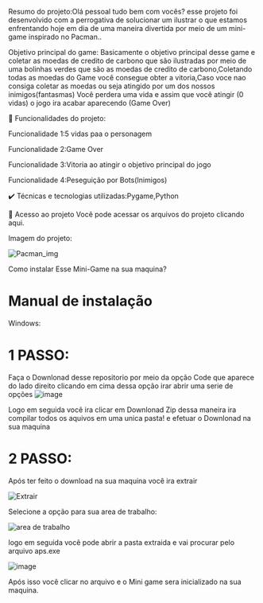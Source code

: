 Resumo do projeto:Olá pessoal tudo bem com vocês? esse projeto foi desenvolvido com a perrogativa de solucionar um ilustrar o que estamos enfrentando hoje em dia de uma maneira divertida por meio de um mini-game inspirado no Pacman..

Objetivo principal do game: Basicamente o objetivo principal desse game e coletar as moedas de credito de carbono que são ilustradas por meio de uma bolinhas verdes que são as moedas de credito de carbono,Coletando todas as moedas do Game você consegue obter a vitoria,Caso voce nao consiga coletar as moedas ou seja atingido por um dos nossos inimigos(fantasmas) Você perdera uma vida e assim que você atingir (0 vidas) o jogo ira acabar aparecendo (Game Over)


🔨 Funcionalidades do projeto:

Funcionalidade 1:5 vidas paa o personagem

Funcionalidade 2:Game Over 

Funcionalidade 3:Vitoria ao atingir o objetivo principal do jogo

Funcionalidade 4:Peseguição por Bots(Inimigos)

✔️ Técnicas e tecnologias utilizadas:Pygame,Python


📁 Acesso ao projeto
Você pode acessar os arquivos do projeto clicando aqui.


Imagem do projeto:

![Pacman_img](https://user-images.githubusercontent.com/98132837/193543958-7ebe63f4-c3f4-4daa-bcaa-1562ec75bb35.jpg)



Como instalar Esse Mini-Game na sua maquina?



# Manual de instalação 

Windows:

# 1 PASSO:

Faça o Downlonad desse repositorio por meio da opção Code que aparece do lado direito clicando em cima dessa opção irar abrir uma serie de opções 
![image](https://user-images.githubusercontent.com/98132837/196014539-2501b702-c0d9-4d15-bef1-2d7fcb6605af.png)

Logo em seguida você ira clicar em Downlonad Zip dessa maneira ira compilar todos os aquivos em uma unica pasta! e efetuar o Downlonad na sua maquina  

# 2 PASSO:

Após ter feito o download na sua maquina você ira extrair 

![Extrair](https://user-images.githubusercontent.com/98132837/196014656-d9d3cc89-9f83-4265-8e14-30db5f0c5fa4.jpg)



Selecione a opção para sua area de trabalho:

![area de trabalho](https://user-images.githubusercontent.com/98132837/196014711-3c03b4ba-c946-4197-8a06-6fde90438e4a.jpg)


logo em seguida você pode abrir a pasta extraida e vai procurar pelo arquivo aps.exe

![image](https://user-images.githubusercontent.com/98132837/196014753-0ed8a2a8-487a-4c63-9d23-2d79c807c361.png)


Após isso você clicar no arquivo e o Mini game sera inicializado na sua maquina.
